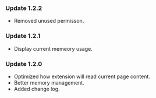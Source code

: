 ### Update 1.2.2
- Removed unused permisson.

### Update 1.2.1
- Display current memeory usage.

### Update 1.2.0
- Optimized how extension will read current page content.
- Better memory management.
- Added change log.